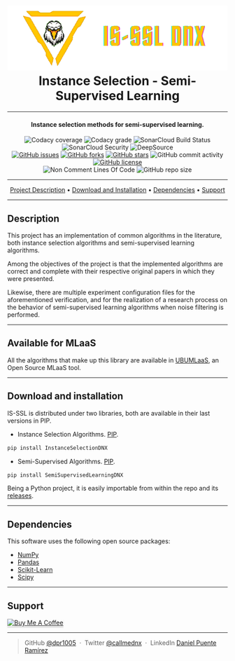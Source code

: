 
<h1 align="center">
  <br>
  <a href="https://github.com/dpr1005/Semisupervised-learning-and-instance
-selection-methods"><img src="./branding/is-ssl-2-flatten.png" 
alt="IS-SSL by DNX"></a>
  <br>
  Instance Selection - Semi-Supervised Learning
  <br>
</h1>

---
<h4 align="center">Instance selection methods for semi-supervised learning.</h4>
<div align="center">
  <img alt="Codacy coverage" src="https://img.shields.io/codacy/coverage/c336db4b8f9b4196bc802a544a18b83b?logo=codacy">
  <img alt="Codacy grade" src="https://img.shields.io/codacy/grade/c336db4b8f9b4196bc802a544a18b83b?logo=codacy">
  <img alt="SonarCloud Build Status" src="https://sonarcloud.io/api/project_badges/measure?project=dpr1005_Semisupervised-learning-and-instance-selection-methods&metric=alert_status">
  <img alt="SonarCloud Security" src="https://sonarcloud.io/api/project_badges/measure?project=dpr1005_Semisupervised-learning-and-instance-selection-methods&metric=security_rating">
  <img alt="DeepSource" src="https://deepsource.io/gh/dpr1005/Semisupervised-learning-and-instance-selection-methods.svg/?label=active+issues&show_trend=true&token=_L2oEwtETgWq6CnhDB1m8qO6)](https://deepsource.io/gh/dpr1005/Semisupervised-learning-and-instance-selection-methods/?ref=repository-badge"> 
  <br/>
  <a href="https://github.com/dpr1005/Semisupervised-learning-and-instance-selection-methods/issues"><img alt="GitHub issues" src="https://img.shields.io/github/issues/dpr1005/Semisupervised-learning-and-instance-selection-methods"></a>
<a href="https://github.com/dpr1005/Semisupervised-learning-and-instance-selection-methods/network/members"><img alt="GitHub forks" src="https://img.shields.io/github/forks/dpr1005/Semisupervised-learning-and-instance-selection-methods"></a>
<a href="https://github.com/dpr1005/Semisupervised-learning-and-instance-selection-methods/stargazers"><img alt="GitHub stars" src="https://img.shields.io/github/stars/dpr1005/Semisupervised-learning-and-instance-selection-methods"></a>
<img alt="GitHub commit activity" src="https://img.shields.io/github/commit-activity/m/dpr1005/Semisupervised-learning-and-instance-selection-methods">
  <a href="https://github.com/dpr1005/Semisupervised-learning-and-instance-selection-methods/blob/main/LICENSE"><img alt="GitHub license" src="https://img.shields.io/github/license/dpr1005/Semisupervised-learning-and-instance-selection-methods"></a>
  <br/>
  <img alt="Non Comment Lines Of Code" src="https://sonarcloud.io/api/project_badges/measure?project=dpr1005_Semisupervised-learning-and-instance-selection-methods&metric=ncloc">
  <img alt="GitHub repo size" src="https://img.shields.io/github/repo-size/dpr1005/Semisupervised-learning-and-instance-selection-methods?color=purple&logo=github">
</div>

---
<p align="center">
  <a href="#description">Project Description</a> •
  <a href="#download-and-installation">Download and Installation</a> •
  <a href="#dependencies">Dependencies</a> •
  <a href="#support">Support</a>
</p>


---
## Description
This project has an implementation of common algorithms in the literature, both instance selection algorithms and semi-supervised learning algorithms.

Among the objectives of the project is that the implemented algorithms are correct and complete with their respective original papers in which they were presented.

Likewise, there are multiple experiment configuration files for the aforementioned verification, and for the realization of a research process on the behavior of semi-supervised learning algorithms when noise filtering is performed.

---
## Available for MLaaS
All the algorithms that make up this library are available in [UBUMLaaS](https://github.com/dpr1005/ubumlaas), an Open Source MLaaS tool.

---
## Download and installation
IS-SSL is distributed under two libraries, both are available in their last 
versions in PIP. 
- Instance Selection Algorithms. [PIP](https://pypi.org/project/InstanceSelectionDNX/).
  
````bash
pip install InstanceSelectionDNX
````

- Semi-Supervised Algorithms. [PIP](https://pypi.org/project/SemiSupervisedLearningDNX/).
````bash
pip install SemiSupervisedLearningDNX
````

Being a Python project, it is easily importable from within the 
repo and its [releases](https://github.com/dpr1005/Semisupervised-learning-and-instance-selection-methods/releases).


---
## Dependencies

This software uses the following open source packages:

- [NumPy](https://numpy.org)
- [Pandas](https://pandas.pydata.org/)
- [Scikit-Learn](https://sklearn.org)
- [Scipy](https://scipy.org)

---
## Support
<a href="https://buymeacoffee.com/danielpuente" target="_blank"><img src="https://www.buymeacoffee.com/assets/img/custom_images/purple_img.png" alt="Buy Me A Coffee" style="height: 41px !important;width: 174px !important;box-shadow: 0px 3px 2px 0px rgba(190, 190, 190, 0.5) !important;-webkit-box-shadow: 0px 3px 2px 0px rgba(190, 190, 190, 0.5) !important;" ></a>


---

> GitHub [@dpr1005](https://github.com/dpr1005) &nbsp;&middot;&nbsp;
> Twitter [@callmednx](https://twitter.com/callmednx) &nbsp;&middot;&nbsp;
> LinkedIn [Daniel Puente Ramírez](https://www.linkedin.com/in/danielpuenteramirez/)

